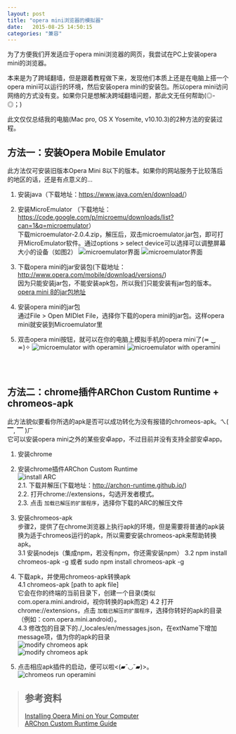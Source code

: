 ```yaml
---
layout: post
title: "opera mini浏览器的模拟器"
date:   2015-08-25 14:50:15
categories: "兼容"
---
```

为了方便我们开发适应于opera mini浏览器的网页，我尝试在PC上安装opera mini的浏览器。  

本来是为了跨域翻墙，但是跟着教程做下来，发现他们本质上还是在电脑上搭一个opera mini可以运行的环境，然后安装opera mini的安装包。所以opera mini访问网络的方式没有变。如果你只是想解决跨域翻墙问题，那此文无任何帮助(◎-◎；)

此文仅仅总结我的电脑(Mac pro, OS X Yosemite, v10.10.3)的2种方法的安装过程。

## 方法一：安装Opera Mobile Emulator
此方法仅可安装旧版本Opera Mini 8以下的版本。如果你的网站服务于比较落后的地区的话，还是有点意义的...

1. 安装java（下载地址：<https://www.java.com/en/download/>）  

2. 安装MicroEmulator （下载地址：<https://code.google.com/p/microemu/downloads/list?can=1&q=microemulator>）  
下载microemulator-2.0.4.zip，解压后，双击microemulator.jar包，即可打开MicroEmulator软件。通过options > select device可以选择可以调整屏幕大小的设备（如图2）
![microemulator界面](/images/opera-mini-emulator/microEmulator1.png "microemulator view")
![microemulator界面](/images/opera-mini-emulator/microEmulator2.png "microemulator view")
3. 下载opera mini的jar安装包(下载地址：<http://www.opera.com/mobile/download/versions/>)  
因为只能安装jar包，不能安装apk包，所以我们只能安装有jar包的版本。  
[opera mini 8的jar包地址](http://mini.opera.com/download-7/opera-mini-latest-advanced-all.jar?no_redir&ismobile=false)  

4. 安装opera mini的jar包  
通过File > Open MIDlet File，选择你下载的opera mini的jar包。这样opera mini就安装到Microemulator里

5. 双击opera mini按钮，就可以在你的电脑上模拟手机的opera mini了(≖ ‿ ≖)✧
![microemulator with operamini](/images/opera-mini-emulator/microEmulatorOperamini.png "microemulator with operamini")
![microemulator with operamini](/images/opera-mini-emulator/microEmulatorOperamini1.png "microemulator with operamini")


<br/><br/>

## 方法二：chrome插件ARChon Custom Runtime + chromeos-apk
此方法貌似要看你所选的apk是否可以成功转化为没有报错的chromeos-apk。ㄟ( ▔, ▔ )ㄏ  
它可以安装opera mini之外的某些安卓app，不过目前并没有支持全部安卓app。

1. 安装chrome
2. 安装chrome插件ARChon Custom Runtime  
![install ARC](/images/opera-mini-emulator/ARC1.png "install ARC")  
2.1. 下载并解压(下载地址：<http://archon-runtime.github.io/>)  
2.2. 打开chrome://extensions，勾选开发者模式。  
2.3. 点击 `加载已解压的扩展程序`，选择你下载的ARC的解压文件
3. 安装chromeos-apk  
步骤2，提供了在chrome浏览器上执行apk的环境，但是需要将普通的apk装换为适于chromeos运行的apk，所以需要安装chromeos-apk来帮助转换apk。  
3.1 安装nodejs（集成npm，若没有npm，你还需安装npm）
3.2 npm install chromeos-apk -g 或者 sudo npm install chromeos-apk -g
4. 下载apk，并使用chromeos-apk转换apk  
4.1 chromeos-apk [path to apk file]  
它会在你的终端的当前目录下，创建一个目录(类似 com.opera.mini.android，视你转换的apk而定)
4.2 打开chrome://extensions，点击 `加载已解压的扩展程序`，选择你转好的apk的目录（例如：com.opera.mini.android）。  
4.3 修改包的目录下的./_locales/en/messages.json，在extName下增加message项，值为你的apk的目录  
![modify chromeos apk](/images/opera-mini-emulator/chromeosapk1.png "modify chromeos apk")  
![modify chromeos apk](/images/opera-mini-emulator/chromeosapk2.png "modify chromeos apk")  

5. 点击相应apk插件的启动，便可以啦<(▰˘◡˘▰)>。  
![chromeos run operamini](/images/opera-mini-emulator/chromeosoperamini.png "chromeos run operamini")  


> ## 参考资料
> 
> [Installing Opera Mini on Your Computer](https://dev.opera.com/articles/installing-opera-mini-on-your-computer/)  
> [ARChon Custom Runtime Guide](https://github.com/vladikoff/chromeos-apk/blob/master/archon.md)

